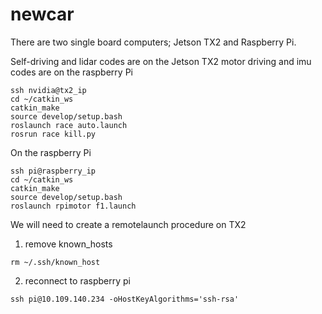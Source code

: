 # newcar
There are two single board computers; Jetson TX2 and Raspberry Pi.

Self-driving and lidar codes are on the Jetson TX2
motor driving and imu codes are on the raspberry Pi
```
ssh nvidia@tx2_ip
cd ~/catkin_ws
catkin_make
source develop/setup.bash
roslaunch race auto.launch
rosrun race kill.py
```
On the raspberry Pi
```
ssh pi@raspberry_ip
cd ~/catkin_ws
catkin_make
source develop/setup.bash
roslaunch rpimotor f1.launch
```

We will need to create a remotelaunch procedure on TX2
1) remove known_hosts
```
rm ~/.ssh/known_host
```

2) reconnect to raspberry pi
```
ssh pi@10.109.140.234 -oHostKeyAlgorithms='ssh-rsa'
```
